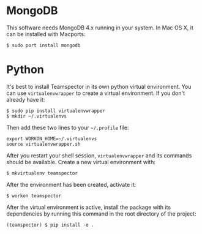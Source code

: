 # MongoDB
This software needs MongoDB 4.x running in your system. In Mac OS X, it can be
installed with Macports:

    $ sudo port install mongodb

# Python
It's best to install Teamspector in its own python virtual environment. You can
use `virtualenvwrapper` to create a virtual environment. If you don't already
have it:

    $ sudo pip install virtualenvwrapper
    $ mkdir ~/.virtualenvs

Then add these two lines to your `~/.profile` file:

    export WORKON_HOME=~/.virtualenvs
    source virtualenvwrapper.sh

After you restart your shell session, `virtualenvwrapper` and its commands
should be available. Create a new virtual environment with:

    $ mkvirtualenv teamspector

After the environment has been created, activate it:

    $ workon teamspector

After the virtual environment is active, install the package with its
dependencies by running this command in the root directory of the project:

    (teamspector) $ pip install -e .

<!-- vim: set fdm=marker textwidth=79 colorcolumn=80: -->
